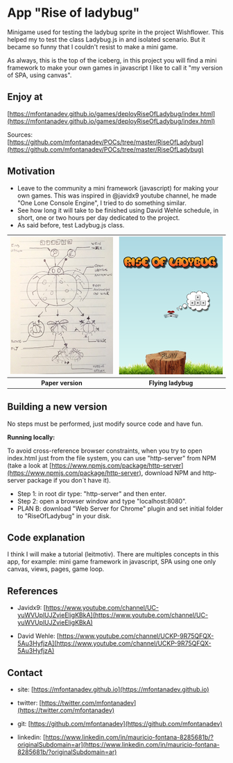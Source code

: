 
# App "Rise of ladybug"

Minigame used for testing the ladybug sprite in the project Wishflower. This helped my to test the class Ladybug.js in and isolated scenario. But it became so funny that I couldn't resist to make a mini game.

As always, this is the top of  the iceberg, in this project you will find a mini framework to make your own games in javascript I like to call it "my version of SPA, using canvas".

## Enjoy at

[https://mfontanadev.github.io/games/deployRiseOfLadybug/index.html](https://mfontanadev.github.io/games/deployRiseOfLadybug/index.html)

Sources: [https://github.com/mfontanadev/POCs/tree/master/RiseOfLadybug](https://github.com/mfontanadev/POCs/tree/master/RiseOfLadybug)

## Motivation
- Leave to the community a mini framework (javascript) for making your own games. This was inspired in @javidx9 youtube channel, he made "One Lone Console Engine", I tried to do something similar.
- See how long it will take to be finished using David Wehle schedule, in short, one or two hours per day dedicated to the project.
- As said before, test Ladybug.js class.

<table>
	<tr>
		<th width="360px" align="center">
		<img width="360px" src="https://github.com/mfontanadev/POCs/blob/master/RiseOfLadybug/doc/rise_of_ladybug_leftside.jpg?raw=true">
		</th>
		<th width="360px" align="center">
		<img width="360px" src="https://github.com/mfontanadev/POCs/blob/master/RiseOfLadybug/doc/rise_of_ladybug_rightside.PNG?raw=true">
		</th>
	</tr>
	<tr>
		<th align="center">
			Paper version
		</th>
		<th align="center">
		    Flying ladybug
        </th>
	</tr>
</table>




## Building a new version

No steps must be performed, just modify source code and have fun.

<b>Running locally:</b>

To avoid cross-reference browser constraints, when you try to open index.html just from the file system, you can use "http-server" from NPM (take a look at [https://www.npmjs.com/package/http-server](https://www.npmjs.com/package/http-server), download NPM and http-server package if you don´t have it).

* Step 1: in root dir type: "http-server" and then enter.
* Step 2: open a browser window and type "localhost:8080".
* PLAN B: download "Web Server for Chrome" plugin and set initial folder to "RiseOfLadybug" in your disk.

## Code explanation

I think I will make a tutorial (leitmotiv). There are multiples concepts in this app, for example: mini game  framework in javascript, SPA using one only canvas, views, pages, game loop.

## References

* Javidx9: [https://www.youtube.com/channel/UC-yuWVUplUJZvieEligKBkA](https://www.youtube.com/channel/UC-yuWVUplUJZvieEligKBkA)

* David Wehle: [https://www.youtube.com/channel/UCKP-9R75QFQX-5Au3HyfjzA](https://www.youtube.com/channel/UCKP-9R75QFQX-5Au3HyfjzA)

## Contact

* site: [https://mfontanadev.github.io](https://mfontanadev.github.io)

* twitter: [https://twitter.com/mfontanadev](https://twitter.com/mfontanadev)

* git: [https://github.com/mfontanadev](https://github.com/mfontanadev)

* linkedin: [https://www.linkedin.com/in/mauricio-fontana-8285681b/?originalSubdomain=ar](https://www.linkedin.com/in/mauricio-fontana-8285681b/?originalSubdomain=ar)



